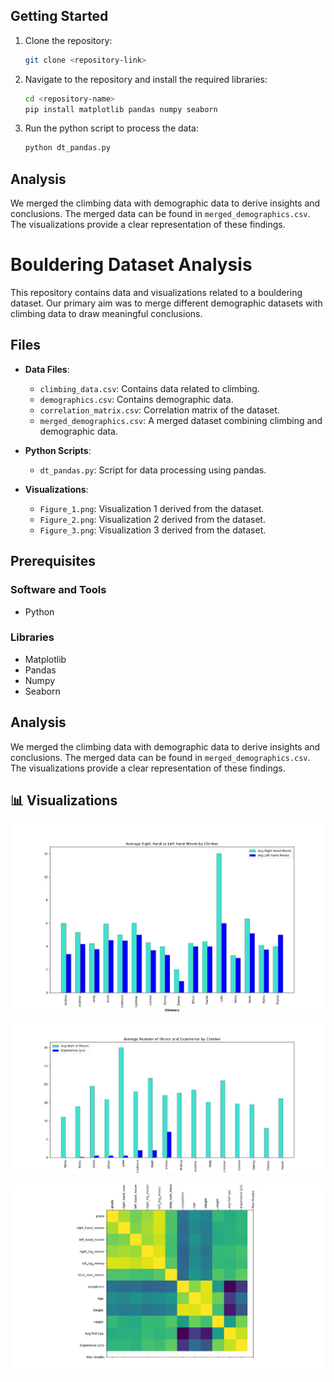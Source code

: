 ## Getting Started

1. Clone the repository:
   ```bash
   git clone <repository-link>
   ```

2. Navigate to the repository and install the required libraries:
   ```bash
   cd <repository-name>
   pip install matplotlib pandas numpy seaborn
   ```

3. Run the python script to process the data:
   ```bash
   python dt_pandas.py
   ```

## Analysis

We merged the climbing data with demographic data to derive insights and conclusions. The merged data can be found in `merged_demographics.csv`. The visualizations provide a clear representation of these findings.
# Bouldering Dataset Analysis

This repository contains data and visualizations related to a bouldering dataset. Our primary aim was to merge different demographic datasets with climbing data to draw meaningful conclusions.

## Files

- **Data Files**:
  - `climbing_data.csv`: Contains data related to climbing.
  - `demographics.csv`: Contains demographic data.
  - `correlation_matrix.csv`: Correlation matrix of the dataset.
  - `merged_demographics.csv`: A merged dataset combining climbing and demographic data.

- **Python Scripts**:
  - `dt_pandas.py`: Script for data processing using pandas.

- **Visualizations**:
  - `Figure_1.png`: Visualization 1 derived from the dataset.
  - `Figure_2.png`: Visualization 2 derived from the dataset.
  - `Figure_3.png`: Visualization 3 derived from the dataset.

## Prerequisites

### Software and Tools
- Python

### Libraries
- Matplotlib
- Pandas
- Numpy
- Seaborn


## Analysis

We merged the climbing data with demographic data to derive insights and conclusions. The merged data can be found in `merged_demographics.csv`. The visualizations provide a clear representation of these findings.

## 📊 Visualizations

![Visualization 1](./Figure_1.png)

![Visualization 2](./Figure_2.png)

![Visualization 3](./Figure_3.png)

